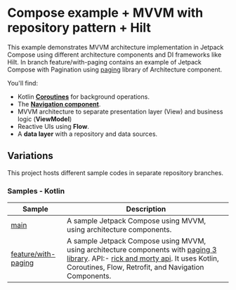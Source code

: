 # Compose example + MVVM with repository pattern + Hilt

This example demonstrates MVVM architecture implementation in Jetpack Compose using different architecture components and DI frameworks like Hilt. In branch feature/with-paging contains an example of Jetpack Compose with Pagination using [paging](https://developer.android.com/topic/libraries/architecture/paging/v3-overview) library of Architecture component.

You'll find:
*   Kotlin **[Coroutines](https://kotlinlang.org/docs/reference/coroutines-overview.html)** for background operations.
*   The **[Navigation component](https://developer.android.com/guide/navigation/navigation-getting-started)**.
*   MVVM architecture to separate presentation layer (View) and business logic (**ViewModel**)
*   Reactive UIs using **Flow**.
*   A **data layer** with a repository and data sources.

## Variations

This project hosts different sample codes in separate repository branches.

### Samples - Kotlin
| Sample                                                                                             | Description                                                                                                                                                                                                                                                                                             |
|----------------------------------------------------------------------------------------------------|---------------------------------------------------------------------------------------------------------------------------------------------------------------------------------------------------------------------------------------------------------------------------------------------------------|
| [main](https://github.com/Pravin-Divraniya/Android-Compose-App/tree/main)                         | A sample Jetpack Compose using MVVM, using architecture components.                                                                                                                                                                                                                                     |
| [feature/with-paging](https://github.com/Pravin-Divraniya/Android-Compose-App/tree/feature/with-paging) | A sample Jetpack Compose using MVVM, using architecture components with [paging 3 library](https://developer.android.com/topic/libraries/architecture/paging/v3-overview). API:- [rick and morty api](https://rickandmortyapi.com/). It uses Kotlin, Coroutines, Flow, Retrofit, and Navigation Components. |
